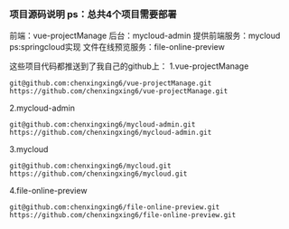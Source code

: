 ### 项目源码说明 ps：总共4个项目需要部署

前端：vue-projectManage
后台：mycloud-admin
提供前端服务：mycloud  ps:springcloud实现
文件在线预览服务：file-online-preview


这些项目代码都推送到了我自己的github上：
1.vue-projectManage
```
git@github.com:chenxingxing6/vue-projectManage.git
https://github.com/chenxingxing6/vue-projectManage.git
```

2.mycloud-admin
```
git@github.com:chenxingxing6/mycloud-admin.git
https://github.com/chenxingxing6/mycloud-admin.git
```

3.mycloud
```
git@github.com:chenxingxing6/mycloud.git
https://github.com/chenxingxing6/mycloud.git
```

4.file-online-preview
```
git@github.com:chenxingxing6/file-online-preview.git
https://github.com/chenxingxing6/file-online-preview.git
```